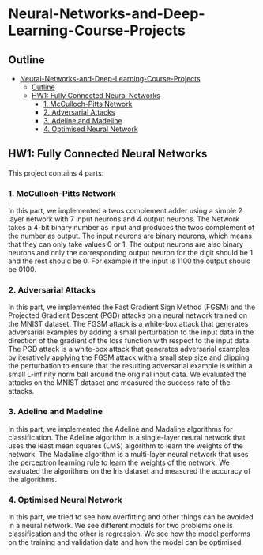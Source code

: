 # Neural-Networks-and-Deep-Learning-Course-Projects

## Outline

- [Neural-Networks-and-Deep-Learning-Course-Projects](#neural-networks-and-deep-learning-course-projects)
  - [Outline](#outline)
  - [HW1: Fully Connected Neural Networks](#hw1-fully-connected-neural-networks)
    - [1. McCulloch-Pitts Network](#1-mcculloch-pitts-network)
    - [2. Adversarial Attacks](#2-adversarial-attacks)
    - [3. Adeline and Madeline](#3-adeline-and-madeline)
    - [4. Optimised Neural Network](#4-optimised-neural-network)

## HW1: Fully Connected Neural Networks

This project contains 4 parts:

### 1. McCulloch-Pitts Network

In this part, we implemented a twos complement adder using a simple 2 layer network with 7 input neurons and 4 output neurons. The Network takes a 4-bit binary number as input and produces the twos complement of the number as output. The input neurons are binary neurons, which means that they can only take values 0 or 1. The output neurons are also binary neurons and only the corresponding output neuron for the digit should be 1 and the rest should be 0. For example if the input is 1100 the output should be 0100.

### 2. Adversarial Attacks

In this part, we implemented the Fast Gradient Sign Method (FGSM) and the Projected Gradient Descent (PGD) attacks on a neural network trained on the MNIST dataset. The FGSM attack is a white-box attack that generates adversarial examples by adding a small perturbation to the input data in the direction of the gradient of the loss function with respect to the input data. The PGD attack is a white-box attack that generates adversarial examples by iteratively applying the FGSM attack with a small step size and clipping the perturbation to ensure that the resulting adversarial example is within a small L-infinity norm ball around the original input data. We evaluated the attacks on the MNIST dataset and measured the success rate of the attacks.

### 3. Adeline and Madeline

In this part, we implemented the Adeline and Madaline algorithms for classification. The Adeline algorithm is a single-layer neural network that uses the least mean squares (LMS) algorithm to learn the weights of the network. The Madaline algorithm is a multi-layer neural network that uses the perceptron learning rule to learn the weights of the network. We evaluated the algorithms on the Iris dataset and measured the accuracy of the algorithms.

### 4. Optimised Neural Network

In this part, we tried to see how overfitting and other things can be avoided in a neural network. We see different models for two problems one is classification and the other is regression. We see how the model performs on the training and validation data and how the model can be optimised.
